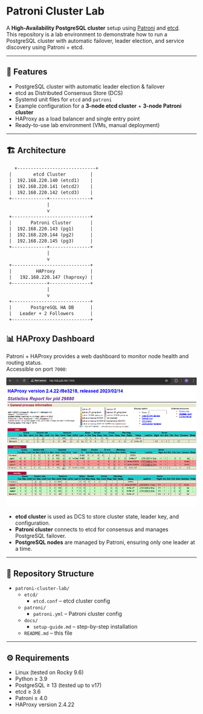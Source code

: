 # Patroni Cluster Lab

A **High-Availability PostgreSQL cluster** setup using [Patroni](https://patroni.readthedocs.io/) and [etcd](https://etcd.io/).  
This repository is a lab environment to demonstrate how to run a PostgreSQL cluster with automatic failover, leader election, and service discovery using Patroni + etcd.

---

## 🚀 Features
- PostgreSQL cluster with automatic leader election & failover
- etcd as Distributed Consensus Store (DCS)
- Systemd unit files for `etcd` and `patroni`
- Example configuration for a **3-node etcd cluster** + **3-node Patroni cluster**
- HAProxy as a load balancer and single entry point
- Ready-to-use lab environment (VMs, manual deployment)

---

## 🏗️ Architecture
       +-----------------------------+
     |        etcd Cluster         |
     |  192.168.220.140 (etcd1)    |
     |  192.168.220.141 (etcd2)    |
     |  192.168.220.142 (etcd3)    |
     +-------------+---------------+
                   |
                   v
     +-----------------------------+
     |       Patroni Cluster       |
     |  192.168.220.143 (pg1)      |
     |  192.168.220.144 (pg2)      |
     |  192.168.220.145 (pg3)      |
     +-------------+---------------+
                   |
                   v
     +-----------------------------+
     |         HAProxy             |
     |   192.168.220.147 (haproxy) |
     +-------------+---------------+
                   |
                   v
     +-----------------------------+
     |       PostgreSQL HA DB      |
     |   Leader + 2 Followers      |
     +-----------------------------+

## 📊 HAProxy Dashboard

Patroni + HAProxy provides a web dashboard to monitor node health and routing status.  
Accessible on port `7000`:

![HAProxy Dashboard](ha-proxy.PNG)


- **etcd cluster** is used as DCS to store cluster state, leader key, and configuration.
- **Patroni cluster** connects to etcd for consensus and manages PostgreSQL failover.
- **PostgreSQL nodes** are managed by Patroni, ensuring only one leader at a time.

---

## 📂 Repository Structure

- `patroni-cluster-lab/`
  - `etcd/`
    - `etcd.conf` – etcd cluster config
  - `patroni/`
    - `patroni.yml` – Patroni cluster config
  - `docs/`
    - `setup-guide.md` – step-by-step installation
  - `README.md` – this file

---

## ⚙️ Requirements
- Linux (tested on Rocky 9.6)
- Python ≥ 3.9
- PostgreSQL ≥ 13 (tested up to v17)
- etcd ≥ 3.6
- Patroni ≥ 4.0
- HAProxy version 2.4.22




